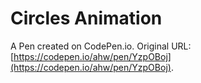 # Circles Animation

A Pen created on CodePen.io. Original URL: [https://codepen.io/ahw/pen/YzpOBoj](https://codepen.io/ahw/pen/YzpOBoj).


